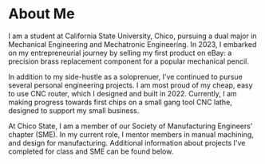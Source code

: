# About Me

I am a student at California State University, Chico, pursuing a dual major in Mechanical Engineering and Mechatronic Engineering. In 2023, I embarked on my entrepreneurial journey by selling my first product on eBay: a precision brass replacement component for a popular mechanical pencil. 

In addition to my side-hustle as a soloprenuer, I've continued to pursue several personal engineering projects. I am most proud of my cheap, easy to use CNC router, which I designed and built in 2022. Currently, I am making progress towards first chips on a small gang tool CNC lathe, designed to support my small business.

At Chico State, I am a member of our Society of Manufacturing Engineers' chapter (SME). In my current role, I mentor members in manual machining, and design for manufacturing. Additional information about projects I've completed for class and SME can be found below.

